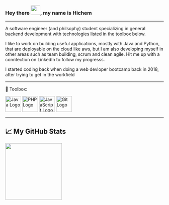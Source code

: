 ### Hey there <img src="https://raw.githubusercontent.com/MartinHeinz/MartinHeinz/master/wave.gif" width="30px">, my name is Hichem
---

A software engineer (and philsophy) student specializing in general backend development with technologies listed in the toolbox below.

I like to work on building useful applications, mostly with Java and Python, that are deployable on the cloud like aws, but I am also developing myself in other areas such as team building, scrum and clean agile. Hit me up with a conntection on LinkedIn to follow my progresss.

I started coding back when doing a web devloper bootcamp back in 2018, after trying to get in the workfield 

---

🧰 Toolbox:

<img src="https://cdn.worldvectorlogo.com/logos/java.svg" alt="Java Logo" width="50" height="50"/> <img src="https://cdn.worldvectorlogo.com/logos/php.svg" alt="PHP Logo" width="50" height="50"/> <img src="https://cdn.worldvectorlogo.com/logos/javascript.svg" alt="JavaScript Logo" width="50" height="50"/> <img src="https://cdn.worldvectorlogo.com/logos/git.svg" alt="Git Logo" width="50" height="50"/>

---






<!--
**Htou/Htou** is a ✨ _special_ ✨ repository because its `README.md` (this file) appears on your GitHub profile.

Here are some ideas to get you started:

- 🔭 I’m currently working on ...
- 🌱 I’m currently learning ...
- 👯 I’m looking to collaborate on ...
- 🤔 I’m looking for help with ...
- 💬 Ask me about ...
- 📫 How to reach me: ...
- 😄 Pronouns: ...
- ⚡ Fun fact: ...
-->

## &#x1f4c8; My GitHub Stats
<img height="180em" src="https://github-readme-stats.vercel.app/api?username=Htou&show_icons=true&hide_border=true&&count_private=true&include_all_commits=true" />

